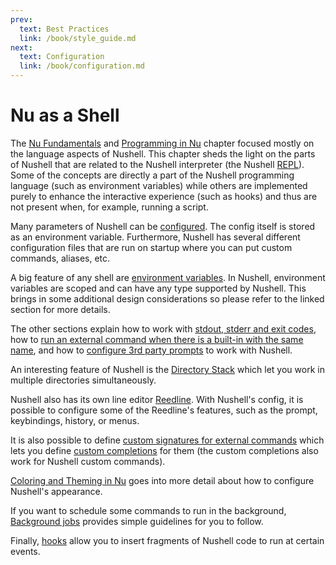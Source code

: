 ```yaml
---
prev:
  text: Best Practices
  link: /book/style_guide.md
next:
  text: Configuration
  link: /book/configuration.md
---
```

# Nu as a Shell

The [Nu Fundamentals](nu_fundamentals.md) and [Programming in Nu](programming_in_nu.md) chapter focused mostly on the language aspects of Nushell.
This chapter sheds the light on the parts of Nushell that are related to the Nushell interpreter (the Nushell [REPL](https://en.wikipedia.org/wiki/Read%E2%80%93eval%E2%80%93print_loop)).
Some of the concepts are directly a part of the Nushell programming language (such as environment variables) while others are implemented purely to enhance the interactive experience (such as hooks) and thus are not present when, for example, running a script.

Many parameters of Nushell can be [configured](configuration.md).
The config itself is stored as an environment variable.
Furthermore, Nushell has several different configuration files that are run on startup where you can put custom commands, aliases, etc.

A big feature of any shell are [environment variables](environment.md).
In Nushell, environment variables are scoped and can have any type supported by Nushell.
This brings in some additional design considerations so please refer to the linked section for more details.

The other sections explain how to work with [stdout, stderr and exit codes](stdout_stderr_exit_codes.md), how to [run an external command when there is a built-in with the same name](./running_externals.md), and how to [configure 3rd party prompts](3rdpartyprompts.md) to work with Nushell.

An interesting feature of Nushell is the [Directory Stack](directory_stack.md) which let you work in multiple directories simultaneously.

Nushell also has its own line editor [Reedline](line_editor.md).
With Nushell's config, it is possible to configure some of the Reedline's features, such as the prompt, keybindings, history, or menus.

It is also possible to define [custom signatures for external commands](externs.md) which lets you define [custom completions](custom_completions.md) for them (the custom completions also work for Nushell custom commands).

[Coloring and Theming in Nu](coloring_and_theming.md) goes into more detail about how to configure Nushell's appearance.

If you want to schedule some commands to run in the background, [Background jobs](background_jobs.md) provides simple guidelines for you to follow.

Finally, [hooks](hooks.md) allow you to insert fragments of Nushell code to run at certain events.

